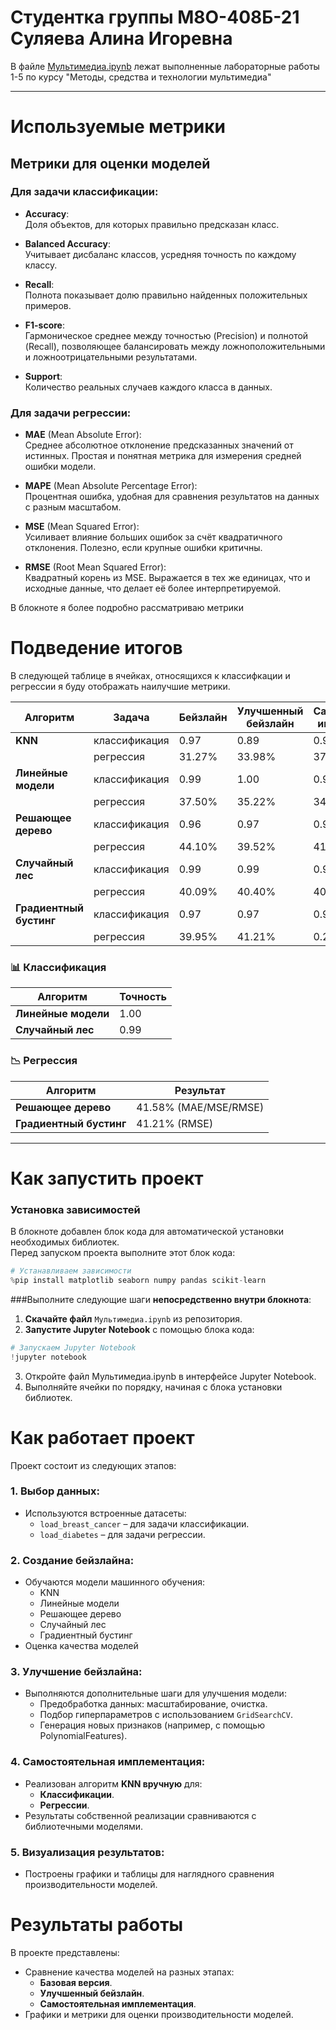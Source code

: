 # Студентка группы М8О-408Б-21 Суляева Алина Игоревна

В файле [Мультимедиа.ipynb](https://github.com/lesopylka/AI-DA/blob/main/%D0%9C%D1%83%D0%BB%D1%8C%D1%82%D0%B8%D0%BC%D0%B5%D0%B4%D0%B8%D0%B0.ipynb) лежат выполненные лабораторные работы 1-5 по курсу "Методы, средства и технологии мультимедиа"

---

# Используемые метрики

## Метрики для оценки моделей

### **Для задачи классификации**:
- **Accuracy**:  
  Доля объектов, для которых правильно предсказан класс.

- **Balanced Accuracy**:  
  Учитывает дисбаланс классов, усредняя точность по каждому классу.

- **Recall**:  
  Полнота показывает долю правильно найденных положительных примеров.

- **F1-score**:  
  Гармоническое среднее между точностью (Precision) и полнотой (Recall), позволяющее балансировать между ложноположительными и ложноотрицательными результатами.

- **Support**:  
  Количество реальных случаев каждого класса в данных.

### **Для задачи регрессии**:
- **MAE** (Mean Absolute Error):  
  Среднее абсолютное отклонение предсказанных значений от истинных. Простая и понятная метрика для измерения средней ошибки модели.

- **MAPE** (Mean Absolute Percentage Error):  
  Процентная ошибка, удобная для сравнения результатов на данных с разным масштабом.

- **MSE** (Mean Squared Error):  
  Усиливает влияние больших ошибок за счёт квадратичного отклонения. Полезно, если крупные ошибки критичны.

- **RMSE** (Root Mean Squared Error):  
  Квадратный корень из MSE. Выражается в тех же единицах, что и исходные данные, что делает её более интерпретируемой.

В блокноте я более подробно рассматриваю метрики

# Подведение итогов

В следующей таблице в ячейках, относящихся к классифкации и регрессии я буду отображать наилучшие метрики. 

| Алгоритм               | Задача             | Бейзлайн       | Улучшенный бейзлайн | Самостоятельная имплементация |
|------------------------|--------------------|---------------|---------------------|--------------------------------|
| **KNN**               | классификация      | 0.97          | 0.89                | 0.92                           |
|                        | регрессия         | 31.27%        | 33.98%              | 37.80%                         |
| **Линейные модели**   | классификация      | 0.99          | 1.00                | 0.99                           |
|                        | регрессия         | 37.50%         | 35.22%               | 34.55%                          |
| **Решающее дерево**   | классификация      | 0.96          | 0.97                | 0.96                           |
|                        | регрессия         | 44.10%         | 39.52%               | 41.58%                          |
| **Случайный лес**     | классификация      | 0.99          | 0.99                | 0.99                           |
|                        | регрессия         | 40.09%         | 40.40%               | 40.09%                          |
| **Градиентный бустинг**| классификация      | 0.97          | 0.97                | 0.97                           |
|                        | регрессия         | 39.95%         | 41.21%               | 0.20%                           |


### 📊 **Классификация** 
| **Алгоритм**          | **Точность**  |
|------------------------|--------------|
| **Линейные модели**   | 1.00         |
| **Случайный лес**     | 0.99         |

### 📉 **Регрессия** 
| **Алгоритм**          | **Результат**         |
|------------------------|-----------------------|
| **Решающее дерево**   | 41.58% (MAE/MSE/RMSE) |
| **Градиентный бустинг**| 41.21% (RMSE)        |

---

#  Как запустить проект

### Установка зависимостей
В блокноте добавлен блок кода для автоматической установки необходимых библиотек.  
Перед запуском проекта выполните этот блок кода:

```python
# Устанавливаем зависимости
%pip install matplotlib seaborn numpy pandas scikit-learn
```
###Выполните следующие шаги **непосредственно внутри блокнота**:

1. **Скачайте файл** `Мультимедиа.ipynb` из репозитория.  
2. **Запустите Jupyter Notebook** с помощью блока кода:

```python
# Запускаем Jupyter Notebook
!jupyter notebook
```

3. Откройте файл Мультимедиа.ipynb в интерфейсе Jupyter Notebook.
4. Выполняйте ячейки по порядку, начиная с блока установки библиотек.

# Как работает проект

Проект состоит из следующих этапов:

### 1. **Выбор данных**:
- Используются встроенные датасеты:
   - `load_breast_cancer` – для задачи классификации.
   - `load_diabetes` – для задачи регрессии.

### 2. **Создание бейзлайна**:
- Обучаются модели машинного обучения:
   - KNN
   - Линейные модели
   - Решающее дерево
   - Случайный лес
   - Градиентный бустинг
- Оценка качества моделей 

### 3. **Улучшение бейзлайна**:
- Выполняются дополнительные шаги для улучшения модели:
   - Предобработка данных: масштабирование, очистка.
   - Подбор гиперпараметров с использованием `GridSearchCV`.
   - Генерация новых признаков (например, с помощью PolynomialFeatures).

### 4. **Самостоятельная имплементация**:
- Реализован алгоритм **KNN вручную** для:
   - **Классификации**.
   - **Регрессии**.
- Результаты собственной реализации сравниваются с библиотечными моделями.

### 5. **Визуализация результатов**:
- Построены графики и таблицы для наглядного сравнения производительности моделей.

# Результаты работы

В проекте представлены:
- Сравнение качества моделей на разных этапах:
   - **Базовая версия**.
   - **Улучшенный бейзлайн**.
   - **Самостоятельная имплементация**.
- Графики и метрики для оценки производительности моделей.
